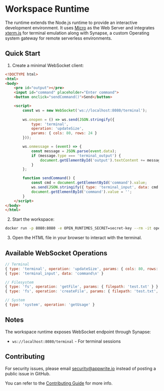 # Workspace Runtime

The runtime extends the Node.js runtime to provide an interactive development environment. It uses [Micro](https://github.com/vercel/micro) as the Web Server and integrates [xterm.js](https://xtermjs.org/) for terminal emulation along with Synapse, a custom Operating system gateway for remote serverless environments.

## Quick Start

1. Create a minimal WebSocket client:

```html
<!DOCTYPE html>
<html>
<body>
    <pre id="output"></pre>
    <input id="command" placeholder="Enter command">
    <button onclick="sendCommand()">Send</button>

    <script>
        const ws = new WebSocket('ws://localhost:8080/terminal');
        
        ws.onopen = () => ws.send(JSON.stringify({
            type: 'terminal',
            operation: 'updateSize',
            params: { cols: 80, rows: 24 }
        }));

        ws.onmessage = (event) => {
            const message = JSON.parse(event.data);
            if (message.type === 'terminal_output') {
                document.getElementById('output').textContent += message.data;
            }
        };

        function sendCommand() {
            const cmd = document.getElementById('command').value;
            ws.send(JSON.stringify({ type: 'terminal_input', data: cmd + '\n' }));
            document.getElementById('command').value = '';
        }
    </script>
</body>
</html>
```

2. Start the workspace:

```bash
docker run -p 8080:8080 -e OPEN_RUNTIMES_SECRET=secret-key --rm -it openruntimes/workspace:v4-22 sh helpers/start.sh
```

3. Open the HTML file in your browser to interact with the terminal.

## Available WebSocket Operations

```javascript
// Terminal
{ type: 'terminal', operation: 'updateSize', params: { cols: 80, rows: 24 } }
{ type: 'terminal_input', data: 'command\n' }

// Filesystem
{ type: 'fs', operation: 'getFile', params: { filepath: 'test.txt' } }
{ type: 'fs', operation: 'createFile', params: { filepath: 'test.txt', content: 'Hello' } }

// System
{ type: 'system', operation: 'getUsage' }
```

## Notes

The workspace runtime exposes WebSocket endpoint through Synapse:
- `ws://localhost:8080/terminal` - For terminal sessions

## Contributing

For security issues, please email security@appwrite.io instead of posting a public issue in GitHub.

You can refer to the [Contributing Guide](https://github.com/open-runtimes/open-runtimes/blob/main/CONTRIBUTING.md) for more info.
